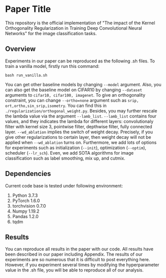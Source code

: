 # Paper Title

This repository is the official implementation of "The impact of the Kernel Orthogonality Regularization in Training Deep Convolutional Neural Networks" for the image classification tasks.


## Overview
Experiments in our paper can be reproduced as the following .sh files.
To train a vanilla model, firstly run this command:
```train
bash run_vanilla.sh
```
You can get other baseline models by changing `--model` argument. Also, you can also get the baseline model on CIFAR10 by changing `--dataset` arguments to `cifar10, cifar100, imagenet`.  To give an orthogonality constraint,  you can change `--ortho=none` argument such as `srip, ort,ortho,sin_srip,isometry`.  You can find this in `./regularization/orthogonal_weight.py`. Besides, you may further rescale the lambda value via the argument `--lamb_list`. `--lamb_list` contains four values, and they indicates the lambda for different layers: convolutionaly filter with kernel size 3, pointwise filter, depthwise filter, fully connected layer. `--wd_ablation` implies the switch of weight decay. Precisely, if you give other regularizations to certain layer, then weight decay will not be applied when `--wd_ablation` turns on. Furthermore, we add lots of options for experiments such as initialization (`--init`), optimization (`--optim`), scheduler (`--lr_sch`). Even, we add SOTA algorithms for image classification such as label smoothing, mix up, and cutmix.

## Dependencies

Current code base is tested under following environment:
1.  Python 3.7.3
2.  PyTorch 1.6.0
3.  torchvision 0.7.0
4.  Numpy 1.19.2
5.  Pandas 1.2.0
6.  tqdm


## Results
You can reproduce all results in the paper with our code. All results have been described in our paper including Appendix. The results of our experiments are so numerous that it is difficult to post everything here. However, if you experiment several times by modifying the hyperparameter value in the .sh file, you will be able to reproduce all of our analysis.